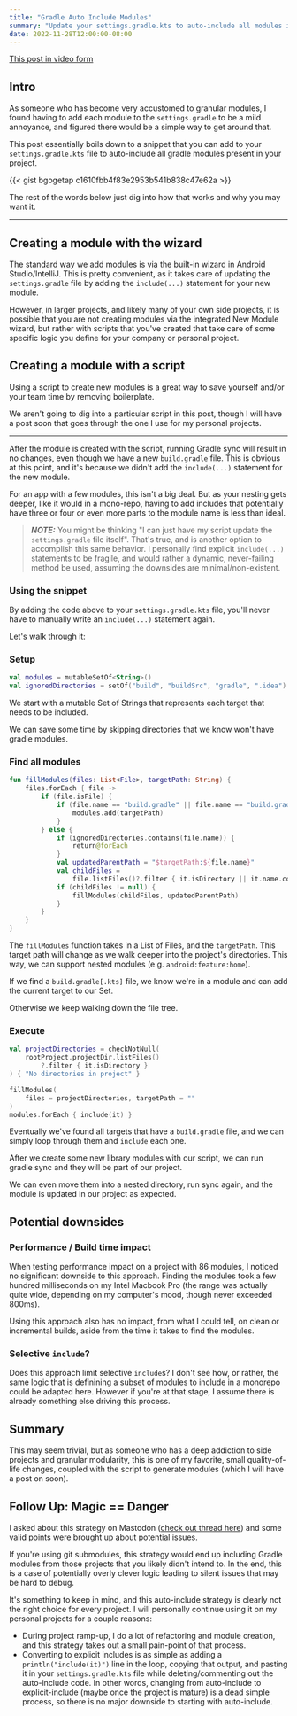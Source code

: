 ```yaml
---
title: "Gradle Auto Include Modules"
summary: "Update your settings.gradle.kts to auto-include all modules in your project"
date: 2022-11-28T12:00:00-08:00
---
```


[This post in video form](https://youtu.be/msCs86Puh6c)

## Intro
As someone who has become very accustomed to granular modules, I found having to add each module to the `settings.gradle` to be a mild annoyance, and figured there would be a simple way to get around that.

This post essentially boils down to a snippet that you can add to your `settings.gradle.kts` file to auto-include all gradle modules present in your project.

{{< gist bgogetap c1610fbb4f83e2953b541b838c47e62a >}}

The rest of the words below just dig into how that works and why you may want it.
______

## Creating a module with the wizard
The standard way we add modules is via the built-in wizard in Android Studio/IntelliJ. This is pretty convenient, as it takes care of updating the `settings.gradle` file by adding the `include(...)` statement for your new module.

However, in larger projects, and likely many of your own side projects, it is possible that you are not creating modules via the integrated New Module wizard, but rather with scripts that you've created that take care of some specific logic you define for your company or personal project. 

## Creating a module with a script
Using a script to create new modules is a great way to save yourself and/or your team time by removing boilerplate.

We aren't going to dig into a particular script in this post, though I will have a post soon that goes through the one I use for my personal projects.

_____

After the module is created with the script, running Gradle sync will result in no changes, even though we have a new `build.gradle` file. This is obvious at this point, and it's because we didn't add the `include(...)` statement for the new module.

For an app with a few modules, this isn't a big deal. But as your nesting gets deeper, like it would in a mono-repo, having to add includes that potentially have three or four or even more parts to the module name is less than ideal.

> **_NOTE:_** You might be thinking "I can just have my script update the `settings.gradle` file itself". That's true, and is another option to accomplish this same behavior. I personally find explicit `include(...)` statements to be fragile, and would rather a dynamic, never-failing method be used, assuming the downsides are minimal/non-existent.

### Using the snippet
By adding the code above to your `settings.gradle.kts` file, you'll never have to manually write an `include(...)` statement again.

Let's walk through it:

### Setup
```kotlin
val modules = mutableSetOf<String>()
val ignoredDirectories = setOf("build", "buildSrc", "gradle", ".idea")
```

We start with a mutable Set of Strings that represents each target that needs to be included.

We can save some time by skipping directories that we know won't have gradle modules.

### Find all modules
```kotlin
fun fillModules(files: List<File>, targetPath: String) {
    files.forEach { file ->
        if (file.isFile) {
            if (file.name == "build.gradle" || file.name == "build.gradle.kts") {
                modules.add(targetPath)
            }
        } else {
            if (ignoredDirectories.contains(file.name)) {
                return@forEach
            }
            val updatedParentPath = "$targetPath:${file.name}"
            val childFiles =
                file.listFiles()?.filter { it.isDirectory || it.name.contains(".gradle") }
            if (childFiles != null) {
                fillModules(childFiles, updatedParentPath)
            }
        }
    }
}
```
The `fillModules` function takes in a List of Files, and the `targetPath`. This target path will change as we walk deeper into the project's directories. This way, we can support nested modules (e.g. `android:feature:home`).

If we find a `build.gradle[.kts]` file, we know we're in a module and can add the current target to our Set.

Otherwise we keep walking down the file tree.

### Execute
```kotlin
val projectDirectories = checkNotNull(
    rootProject.projectDir.listFiles()
        ?.filter { it.isDirectory }
) { "No directories in project" }

fillModules(
    files = projectDirectories, targetPath = ""
)
modules.forEach { include(it) }
```

Eventually we've found all targets that have a `build.gradle` file, and we can simply loop through them and `include` each one.

After we create some new library modules with our script, we can run gradle sync and they will be part of our project.

We can even move them into a nested directory, run sync again, and the module is updated in our project as expected.

## Potential downsides

### Performance / Build time impact
When testing performance impact on a project with 86 modules, I noticed no significant downside to this approach. Finding the modules took a few hundred milliseconds on my Intel Macbook Pro (the range was actually quite wide, depending on my computer's mood, though never exceeded 800ms).

Using this approach also has no impact, from what I could tell, on clean or incremental builds, aside from the time it takes to find the modules.

### Selective `include`?
Does this approach limit selective `include`s? I don't see how, or rather, the same logic that is definining a subset of modules to include in a monorepo could be adapted here. However if you're at that stage, I assume there is already something else driving this process.

## Summary
This may seem trivial, but as someone who has a deep addiction to side projects and granular modularity, this is one of my favorite, small quality-of-life changes, coupled with the script to generate modules (which I will have a post on soon).

## Follow Up: Magic == Danger
I asked about this strategy on Mastodon ([check out thread here](https://mastodon.social/@bgogetap/109424092373947165)) and some valid points were brought up about potential issues. 

If you're using git submodules, this strategy would end up including Gradle modules from those projects that you likely didn't intend to. In the end, this is a case of potentially overly clever logic leading to silent issues that may be hard to debug.

It's something to keep in mind, and this auto-include strategy is clearly not the right choice for every project. I will personally continue using it on my personal projects for a couple reasons:
- During project ramp-up, I do a lot of refactoring and module creation, and this strategy takes out a small pain-point of that process.
- Converting to explicit includes is as simple as adding a `println("include(it)")` line in the loop, copying that output, and pasting it in your `settings.gradle.kts` file while deleting/commenting out the auto-include code. In other words, changing from auto-include to explicit-include (maybe once the project is mature) is a dead simple process, so there is no major downside to starting with auto-include.
